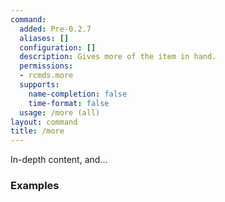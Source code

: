 ```yaml
---
command:
  added: Pre-0.2.7
  aliases: []
  configuration: []
  description: Gives more of the item in hand.
  permissions:
  - rcmds.more
  supports:
    name-completion: false
    time-format: false
  usage: /more (all)
layout: command
title: /more
---
```


In-depth content, and...

### Examples




